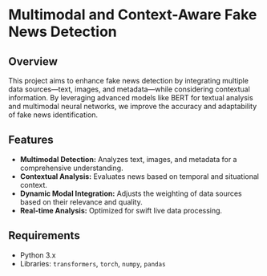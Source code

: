 # Multimodal and Context-Aware Fake News Detection

## Overview
This project aims to enhance fake news detection by integrating multiple data sources—text, images, and metadata—while considering contextual information. By leveraging advanced models like BERT for textual analysis and multimodal neural networks, we improve the accuracy and adaptability of fake news identification.

## Features
- **Multimodal Detection:** Analyzes text, images, and metadata for a comprehensive understanding.
- **Contextual Analysis:** Evaluates news based on temporal and situational context.
- **Dynamic Modal Integration:** Adjusts the weighting of data sources based on their relevance and quality.
- **Real-time Analysis:** Optimized for swift live data processing.

## Requirements
- Python 3.x
- Libraries: `transformers`, `torch`, `numpy`, `pandas`
  

